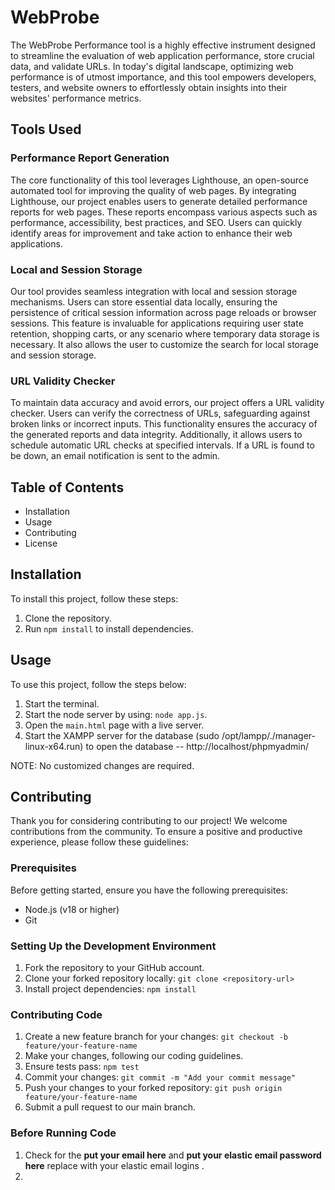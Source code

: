 # WebProbe

The WebProbe Performance tool is a highly effective instrument designed to streamline the evaluation of web application performance, store crucial data, and validate URLs. In today's digital landscape, optimizing web performance is of utmost importance, and this tool empowers developers, testers, and website owners to effortlessly obtain insights into their websites' performance metrics. 

## Tools Used

### Performance Report Generation
The core functionality of this tool leverages Lighthouse, an open-source automated tool for improving the quality of web pages. By integrating Lighthouse, our project enables users to generate detailed performance reports for web pages. These reports encompass various aspects such as performance, accessibility, best practices, and SEO. Users can quickly identify areas for improvement and take action to enhance their web applications.

### Local and Session Storage
Our tool provides seamless integration with local and session storage mechanisms. Users can store essential data locally, ensuring the persistence of critical session information across page reloads or browser sessions. This feature is invaluable for applications requiring user state retention, shopping carts, or any scenario where temporary data storage is necessary. It also allows the user to customize the search for local storage and session storage.

### URL Validity Checker
To maintain data accuracy and avoid errors, our project offers a URL validity checker. Users can verify the correctness of URLs, safeguarding against broken links or incorrect inputs. This functionality ensures the accuracy of the generated reports and data integrity. Additionally, it allows users to schedule automatic URL checks at specified intervals. If a URL is found to be down, an email notification is sent to the admin.

## Table of Contents
- Installation
- Usage
- Contributing
- License

## Installation
To install this project, follow these steps:

1. Clone the repository.
2. Run `npm install` to install dependencies.

## Usage
To use this project, follow the steps below:

1. Start the terminal.
2. Start the node server by using: `node app.js`.
3. Open the `main.html` page with a live server.
4. Start the XAMPP server for the database (sudo /opt/lampp/./manager-linux-x64.run) to open the database -- http://localhost/phpmyadmin/

NOTE: No customized changes are required.

## Contributing
Thank you for considering contributing to our project! We welcome contributions from the community. To ensure a positive and productive experience, please follow these guidelines:

### Prerequisites
Before getting started, ensure you have the following prerequisites:

- Node.js (v18 or higher)
- Git

### Setting Up the Development Environment
1. Fork the repository to your GitHub account.
2. Clone your forked repository locally: `git clone <repository-url>`
3. Install project dependencies: `npm install`

### Contributing Code
1. Create a new feature branch for your changes: `git checkout -b feature/your-feature-name`
2. Make your changes, following our coding guidelines.
3. Ensure tests pass: `npm test`
4. Commit your changes: `git commit -m "Add your commit message"`
5. Push your changes to your forked repository: `git push origin feature/your-feature-name`
6. Submit a pull request to our main branch.

### Before Running Code
1. Check for the **put your email here** and **put your elastic email password here** replace with your elastic email logins .
2.